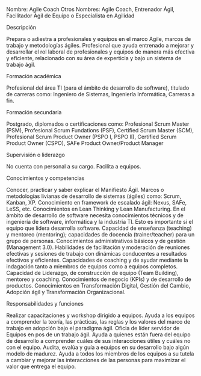 Nombre: Agile Coach
Otros Nombres: Agile Coach, Entrenador Ágil, Facilitador Ágil de Equipo o Especialista en Agilidad

Descripción

Prepara o adiestra a profesionales y equipos en el marco Agile, marcos de trabajo y metodologías ágiles. Profesional que ayuda entrenado a mejorar y desarrollar el rol laboral de profesionales y equipos de manera más efectiva y eficiente, relacionado con su área de experticia y bajo un sistema de trabajo ágil.

Formación académica

Profesional del área TI (para el ámbito de desarrollo de software), titulado de carreras como: Ingeniero de Sistemas, Ingeniería Informática, Carreras a fin.

Formación secundaria

Postgrado, diplomados o certificaciones como: Profesional Scrum Master (PSM), Profesional Scrum Fundations (PSF), Certified Scrum Master (SCM), Profesional Scrum Product Owner (PSPO I, PSPO II), Certified Scrum Product Owner (CSPO), SAFe Product Owner/Product Manager

Supervisión o liderazgo

No cuenta con personal a su cargo. Facilita a equipos.

Conocimientos y competencias

Conocer, practicar y saber explicar el Manifiesto Ágil.
Marcos o metodologías livianas de desarrollo de sistemas (ágiles) como: Scrum, Kanban, XP.
Conocimiento en framework de escalado ágil: Nexus, SAFe, LeSS, etc.
Conocimientos en Lean Thinking y Lean Manufacturing.
En el ámbito de desarrollo de software necesita conocimientos técnicos y de ingeniería de software,
informática y la industria TI. Esto es importante si el equipo que lidera desarrolla software.
Capacidad de enseñanza (teaching) y mentoreo (mentoring); capacidades de docencia (trainer/teacher) para un grupo de personas.
Conocimientos administrativos básicos y de gestión (Management 3.0).
Habilidades de facilitación y moderación de reuniones efectivas y sesiones de trabajo con dinámicas
conducentes a resultados efectivos y eficientes.
Capacidades de coaching y de ayudar mediante la indagación tanto a miembros de equipos como a equipos completos.
Capacidad de Liderazgo, de construcción de equipo (Team Building), mentoreo y coaching.
Conocimientos de negocio (KPIs) y de desarrollo de productos.
Conocimientos en Transformación Digital, Gestión del Cambio, Adopción ágil y Transformación Organizacional.

Responsabilidades y funciones

Realizar capacitaciones y workshop dirigido a equipos.
Ayuda a los equipos a comprender la teoría, las prácticas, las reglas y los valores del marco de trabajo en adopción bajo el paradigma ágil. 
Oficia de líder servidor de Equipos en pos de un trabajo ágil. 
Ayuda a quienes están fuera del equipo de desarrollo a comprender cuáles de sus interacciones útiles y cuáles no con el equipo. 
Audita, evalúa y guía a equipos en su desarrollo bajo algún modelo de madurez. 
Ayuda a todos los miembros de los equipos a su tutela a cambiar y mejorar las interacciones de las personas para maximizar el valor que entrega el equipo.